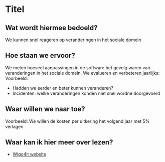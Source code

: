 # Titel

## Wat wordt hiermee bedoeld?
We kunnen snel reageren op veranderingen in het sociale domein

## Hoe staan we ervoor?
We meten hoeveel aanpassingen in de software het gevolg waren van veranderingen in het sociale domein.
We evalueren en verbeteren jaarlijks:
Voorbeeld:
- Hadden we eerder en beter kunnen veranderen?
- Incidenten: welke veranderingen konden niet snel wordne doorgevoerd

## Waar willen we naar toe?
Voorbeeld: We willen de kosten per uitkering het volgend jaar met 5% verlagen

## Waar kan ik hier meer over lezen?
- <a href="https://www.wigo4it.nl/?utm=duurzaamheidsradar">Wigo4it website</a>





